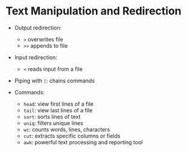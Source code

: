 # Text Manipulation and Redirection

- Output redirection:  
  - `>` overwrites file  
  - `>>` appends to file  
- Input redirection:  
  - `<` reads input from a file  
- Piping with `|`: chains commands  

- Commands:  
  - `head`: view first lines of a file  
  - `tail`: view last lines of a file  
  - `sort`: sorts lines of text  
  - `uniq`: filters unique lines  
  - `wc`: counts words, lines, characters  
  - `cut`: extracts specific columns or fields  
  - `awk`: powerful text processing and reporting tool
